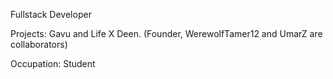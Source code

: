 Fullstack Developer

Projects:
Gavu and Life X Deen. (Founder, WerewolfTamer12 and UmarZ are collaborators)


Occupation:
Student

